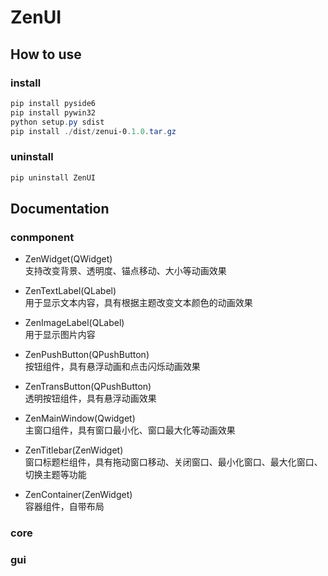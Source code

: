 # ZenUI

## How to use

### install

```powershell
pip install pyside6
pip install pywin32
python setup.py sdist
pip install ./dist/zenui-0.1.0.tar.gz
```

### uninstall

```powershell
pip uninstall ZenUI
```

## Documentation

### conmponent

- ZenWidget(QWidget)  
支持改变背景、透明度、锚点移动、大小等动画效果

- ZenTextLabel(QLabel)  
用于显示文本内容，具有根据主题改变文本颜色的动画效果

- ZenImageLabel(QLabel)  
用于显示图片内容

- ZenPushButton(QPushButton)  
按钮组件，具有悬浮动画和点击闪烁动画效果

- ZenTransButton(QPushButton)  
透明按钮组件，具有悬浮动画效果

- ZenMainWindow(Qwidget)  
主窗口组件，具有窗口最小化、窗口最大化等动画效果

- ZenTitlebar(ZenWidget)  
窗口标题栏组件，具有拖动窗口移动、关闭窗口、最小化窗口、最大化窗口、切换主题等功能

- ZenContainer(ZenWidget)  
容器组件，自带布局

### core

### gui
